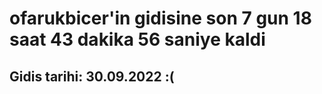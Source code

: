 # ofarukbicer'in gidisine son 7 gun 18 saat 43 dakika 56 saniye kaldi

## Gidis tarihi: 30.09.2022 :(